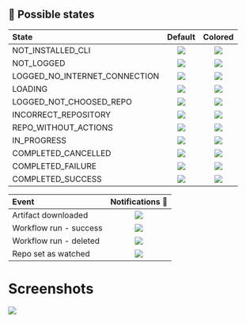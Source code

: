 ## 🧮 Possible states

| State                          | Default                                                                                                                    | Colored                                                                                                                            |
|:-------------------------------|:--------------------------------------------------------------------------------------------------------------------------:|:----------------------------------------------------------------------------------------------------------------------------------:|
| NOT_INSTALLED_CLI              | ![](https://github.com/arononak/github-actions-gnome-extension/blob/main/docs/status/not_installed_cli.png?raw=true)       | ![](https://github.com/arononak/github-actions-gnome-extension/blob/main/docs/status/not_installed_cli_colored.png?raw=true)       |
| NOT_LOGGED                     | ![](https://github.com/arononak/github-actions-gnome-extension/blob/main/docs/status/not_logged.png?raw=true)              | ![](https://github.com/arononak/github-actions-gnome-extension/blob/main/docs/status/not_logged_colored.png?raw=true)              |
| LOGGED_NO_INTERNET_CONNECTION  | ![](https://github.com/arononak/github-actions-gnome-extension/blob/main/docs/status/no_internet_connection.png?raw=true)  | ![](https://github.com/arononak/github-actions-gnome-extension/blob/main/docs/status/no_internet_connection_colored.png?raw=true)  |
| LOADING                        | ![](https://github.com/arononak/github-actions-gnome-extension/blob/main/docs/status/loading.png?raw=true)                 | ![](https://github.com/arononak/github-actions-gnome-extension/blob/main/docs/status/loading_colored.png?raw=true)                 |
| LOGGED_NOT_CHOOSED_REPO        | ![](https://github.com/arononak/github-actions-gnome-extension/blob/main/docs/status/no_repo_entered.png?raw=true)         | ![](https://github.com/arononak/github-actions-gnome-extension/blob/main/docs/status/no_repo_entered_colored.png?raw=true)         |
| INCORRECT_REPOSITORY           | ![](https://github.com/arononak/github-actions-gnome-extension/blob/main/docs/status/incorrect_repo.png?raw=true)          | ![](https://github.com/arononak/github-actions-gnome-extension/blob/main/docs/status/incorrect_repo.png?raw=true)                  |
| REPO_WITHOUT_ACTIONS           | ![](https://github.com/arononak/github-actions-gnome-extension/blob/main/docs/status/repo_without_actions.png?raw=true)    | ![](https://github.com/arononak/github-actions-gnome-extension/blob/main/docs/status/repo_without_actions_colored.png?raw=true)    |
| IN_PROGRESS                    | ![](https://github.com/arononak/github-actions-gnome-extension/blob/main/docs/status/in_progress.png?raw=true)             | ![](https://github.com/arononak/github-actions-gnome-extension/blob/main/docs/status/in_progress_colored.png?raw=true)             |
| COMPLETED_CANCELLED            | ![](https://github.com/arononak/github-actions-gnome-extension/blob/main/docs/status/cancelled.png?raw=true)               | ![](https://github.com/arononak/github-actions-gnome-extension/blob/main/docs/status/cancelled_colored.png?raw=true)               |
| COMPLETED_FAILURE              | ![](https://github.com/arononak/github-actions-gnome-extension/blob/main/docs/status/failure.png?raw=true)                 | ![](https://github.com/arononak/github-actions-gnome-extension/blob/main/docs/status/failure_colored.png?raw=true)                 |
| COMPLETED_SUCCESS              | ![](https://github.com/arononak/github-actions-gnome-extension/blob/main/docs/status/success.png?raw=true)                 | ![](https://github.com/arononak/github-actions-gnome-extension/blob/main/docs/status/success_colored.png?raw=true)                 |


|Event| Notifications 🔔                                                                                                                                |
|:-----------------------|:-----------------------------------------------------------------------------------------------------------------------------------------------:|
| Artifact downloaded    | ![](https://github.com/arononak/github-actions-gnome-extension/blob/main/docs/notification/notification_artifact_downloaded.png?raw=true)       |
| Workflow run - success | ![](https://github.com/arononak/github-actions-gnome-extension/blob/main/docs/notification/notification_run_success.png?raw=true)               |
| Workflow run - deleted | ![](https://github.com/arononak/github-actions-gnome-extension/blob/main/docs/notification/notification_run_deleted.png?raw=true)               |
| Repo set as watched    | ![](https://github.com/arononak/github-actions-gnome-extension/blob/main/docs/notification/notification_repo_watched.png?raw=true)              |

# Screenshots

![](https://github.com/arononak/github-actions-gnome-extension/blob/main/docs/settings.png?raw=true)

